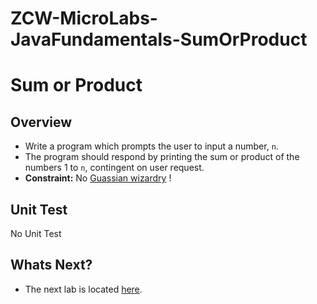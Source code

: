 # ZCW-MicroLabs-JavaFundamentals-SumOrProduct

# Sum or Product

## Overview
* Write a program which prompts the user to input a number, `n`.
* The program should respond by printing the sum or product of the numbers 1 to `n`, contingent on user request.
* **Constraint:** No [Guassian wizardry](http://mathandmultimedia.com/2010/09/15/sum-first-n-positive-integers/) !


## Unit Test

No Unit Test



## Whats Next?
* The next lab is located [here](https://github.com/Zipcoder/ZCW-MacroLabs-OOP-ATM).
